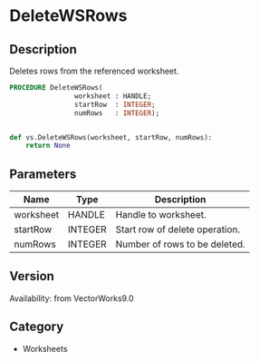 # DeleteWSRows

## Description
Deletes rows from the referenced worksheet.

```pascal
PROCEDURE DeleteWSRows(
				worksheet : HANDLE;
				startRow  : INTEGER;
				numRows   : INTEGER);
```

```python

def vs.DeleteWSRows(worksheet, startRow, numRows):
    return None
```

## Parameters
|Name|Type|Description|
|---|---|---|
|worksheet|HANDLE|Handle to worksheet.|
|startRow|INTEGER|Start row of delete operation.|
|numRows|INTEGER|Number of rows to be deleted.|

## Version
Availability: from VectorWorks9.0
## Category
* Worksheets

